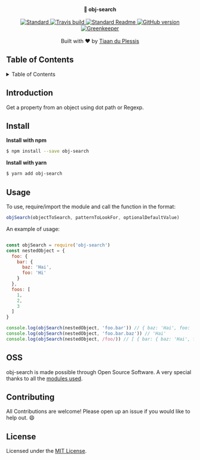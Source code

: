 <div align="center">
  <strong>🔎 obj-search</strong>
</div>
<br>
<div align="center">
    <a href="https://github.com/feross/standard">
      <img src="https://img.shields.io/badge/code%20style-standard-brightgreen.svg?style=flat-square" alt="Standard" />
    </a>
    <a href="https://travis-ci.org/tiaanduplessis/obj-search">
      <img src="https://img.shields.io/travis/tiaanduplessis/obj-search/master.svg?style=flat-square" alt="Travis build" />
    </a>
    <a href="https://github.com/RichardLitt/standard-readme)">
      <img src="https://img.shields.io/badge/standard--readme-OK-green.svg?style=flat-square" alt="Standard Readme" />
    </a>
    <a href="https://badge.fury.io/gh/tiaanduplessis%2Fobj-search">
      <img src="https://badge.fury.io/gh/tiaanduplessis%2Fobj-search.svg?style=flat-square" alt="GitHub version" />
   </a>
   <a href="https://greenkeeper.io/">
      <img src="https://badges.greenkeeper.io/tiaanduplessis/obj-search.svg?style=flat-square" alt="Greenkeeper" />
   </a>
</div>
<br>
<div align="center">
  Built with ❤︎ by <a href="http://tiaanduplessis.co.za">Tiaan du Plessis</a>
</div>

<h2>Table of Contents</h2>
<details>
  <summary>Table of Contents</summary>
  <li><a href="#introduction">Introduction</a></li>
  <li><a href="#install">Install</a></li>
  <li><a href="#usage">Usage</a></li>
  <li><a href="#oss">OSS</a></li>
  <li><a href="#contribute">Contribute</a></li>
  <li><a href="#license">License</a></li>
</details>

## Introduction

Get a property from an object using dot path or Regexp.

## Install

**Install with npm**

```sh
$ npm install --save obj-search
```

**Install with yarn**

```sh
$ yarn add obj-search
```

## Usage

To use, require/import the module and call the function in the format:
```js
objSearch(objectToSearch, patternToLookFor, optionalDefaultValue)
```

An example of usage:

```js

const objSearch = require('obj-search')
const nestedObject = {
  foo: {
    bar: {
      baz: 'Hai',
      foo: 'Hi'
    }
  },
  foos: [
    1,
    2,
    3
  ]
}

console.log(objSearch(nestedObject, 'foo.bar')) // { baz: 'Hai', foo: 'Hi' }
console.log(objSearch(nestedObject, 'foo.bar.baz')) // 'Hai'
console.log(objSearch(nestedObject, /foo/)) // [ { bar: { baz: 'Hai', foo: 'Hi' } }, 'Hi', [ 1, 2, 3 ] ]

```

## OSS

obj-search is made possible through Open Source Software. A very special thanks to all the [modules used](package.json).

## Contributing

All Contributions are welcome! Please open up an issue if you would like to help out. :smile:

## License

Licensed under the [MIT License](https://tiaan.mit-license.org/).

